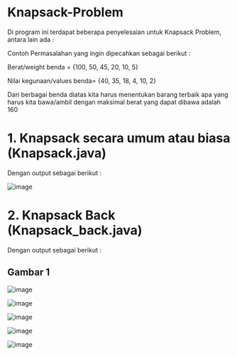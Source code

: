 # Knapsack-Problem
Di program ini terdapat beberapa penyelesaian untuk Knapsack Problem, antara lain ada :

Contoh Permasalahan yang ingin dipecahkan sebagai berikut :

Berat/weight benda = {100, 50, 45, 20, 10, 5}

Nilai kegunaan/values benda= {40, 35, 18, 4, 10, 2}

Dari berbagai benda diatas kita harus menentukan barang terbaik apa yang harus kita bawa/ambil dengan maksimal berat yang dapat dibawa adalah 160

# 1. Knapsack secara umum atau biasa (Knapsack.java)
Dengan output sebagai berikut :

![image](https://user-images.githubusercontent.com/52452132/121336067-5d4a2a00-c945-11eb-8436-77adbf856dda.png)

# 2. Knapsack Back (Knapsack_back.java)
Dengan output sebagai berikut :
## Gambar 1
![image](https://user-images.githubusercontent.com/52452132/121338396-aac79680-c947-11eb-961e-2d15ece80703.png)

![image](https://user-images.githubusercontent.com/52452132/121338477-bd41d000-c947-11eb-86dd-f8edebd88f1c.png)

![image](https://user-images.githubusercontent.com/52452132/121338541-ce8adc80-c947-11eb-83b9-d36d465764ee.png)

![image](https://user-images.githubusercontent.com/52452132/121338626-e06c7f80-c947-11eb-9b28-45280dcb7468.png)

![image](https://user-images.githubusercontent.com/52452132/121338691-f11cf580-c947-11eb-80c6-e2d2fc844012.png)



